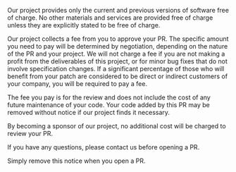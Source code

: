 Our project provides only the current and previous versions of
software free of charge. No other materials and services are provided
free of charge unless they are explicitly stated to be free of
charge.

Our project collects a fee from you to approve your PR. The specific
amount you need to pay will be determined by negotiation, depending on
the nature of the PR and your project. We will not charge a fee if you
are not making a profit from the deliverables of this project, or for
minor bug fixes that do not involve specification changes. If a
significant percentage of those who will benefit from your patch are
considered to be direct or indirect customers of your company, you
will be required to pay a fee.

The fee you pay is for the review and does not include the cost of any
future maintenance of your code. Your code added by this PR may be
removed without notice if our project finds it necessary.

By becoming a sponsor of our project, no additional cost will be
charged to review your PR.

If you have any questions, please contact us before opening a PR.

Simply remove this notice when you open a PR.
